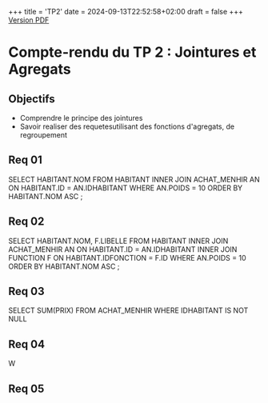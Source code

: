 +++
title = 'TP2'
date = 2024-09-13T22:52:58+02:00
draft = false
+++
<a href="" download>Version PDF</a>

# Compte-rendu du TP 2 : Jointures et Agregats

## Objectifs

- Comprendre le principe des jointures
- Savoir realiser des requetesutilisant des fonctions d'agregats, de regroupement


## Req 01

SELECT HABITANT.NOM
FROM HABITANT
INNER JOIN ACHAT_MENHIR AN ON HABITANT.ID = AN.IDHABITANT
WHERE AN.POIDS = 10
ORDER BY HABITANT.NOM ASC ;

## Req 02

SELECT HABITANT.NOM, F.LIBELLE
FROM HABITANT
INNER JOIN ACHAT_MENHIR AN ON HABITANT.ID = AN.IDHABITANT
INNER JOIN FUNCTION F ON HABITANT.IDFONCTION = F.ID
WHERE AN.POIDS = 10
ORDER BY HABITANT.NOM ASC ;

## Req 03

SELECT SUM(PRIX)
FROM ACHAT_MENHIR
WHERE IDHABITANT IS NOT NULL

## Req 04

W

## Req 05

```
```
